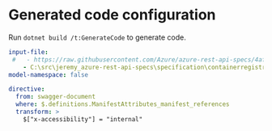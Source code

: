 # Generated code configuration

Run `dotnet build /t:GenerateCode` to generate code.

``` yaml
input-file:
 #   - https://raw.githubusercontent.com/Azure/azure-rest-api-specs/4af460b1ba17b339869775ca9fb1df3ebfe7c15a/specification/containerregistry/data-plane/Azure.ContainerRegistry/preview/2019-08-15-preview/containerregistry.json
    - C:\src\jeremy_azure-rest-api-specs\specification\containerregistry\data-plane\Azure.ContainerRegistry\preview\2019-08-15-preview\containerregistry.json
model-namespace: false
```

``` yaml
directive:
  from: swagger-document
  where: $.definitions.ManifestAttributes_manifest_references
  transform: >
    $["x-accessibility"] = "internal"
```
